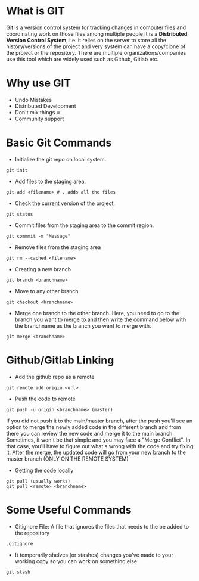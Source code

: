 # What is GIT
Git is a version control system for tracking changes in computer files and coordinating work on those files among multiple people
It is a <b>Distributed Version Control System</b>, i.e. it relies on the server to store all the history/versions of the project and very system can have a copy/clone of the project or the repository.
There are multiple organizations/companies use this tool which are widely used such as Github, Gitlab etc.

# Why use GIT
- Undo Mistakes
- Distributed Development
- Don't mix things u
- Community support

# Basic Git Commands
- Initialize the git repo on local system.
```
git init 
```
- Add files to the staging area.
```
git add <filename> # . adds all the files
```
- Check the current version of the project.
```
git status
```
- Commit files from the staging area to the commit region.
```
git commmit -m "Message"
```
- Remove files from the staging area
```
git rm --cached <filename>
```
- Creating a new branch 
```
git branch <branchname>
```
- Move to any other branch
```
git checkout <branchname>
```
- Merge one branch to the other branch. 
Here, you need to go to the branch you want to merge to and then write the command below with the branchname as the branch you want to merge with.
```
git merge <branchname>
```

# Github/Gitlab Linking
- Add the github repo as a remote
```
git remote add origin <url>
```
- Push the code to remote
```
git push -u origin <branchname> (master)
```
If you did not push it to the main/master branch, after the push you'll see an option to merge the newly added code in the different branch and from there you can review the new code and merge it to the main branch. Sometimes, it won't be that simple and you may face a "Merge Conflict". In that case, you'll have to figure out what's wrong with the code and try fixing it. After the merge, the updated code will go from your new branch to the master branch (ONLY ON THE REMOTE SYSTEM)
- Getting the code locally
```
git pull (usually works)
git pull <remote> <branchname>
```

# Some Useful Commands
- Gitignore File: A file that ignores the files that needs to the be added to the repository
```
.gitignore
```
- It temporarily shelves (or stashes) changes you've made to your working copy so you can work on something else
```
git stash
```